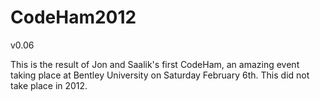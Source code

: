 # CodeHam2012
v0.06

This is the result of Jon and Saalik's first CodeHam, an amazing event taking place at Bentley University on Saturday February 6th.
This did not take place in 2012.
